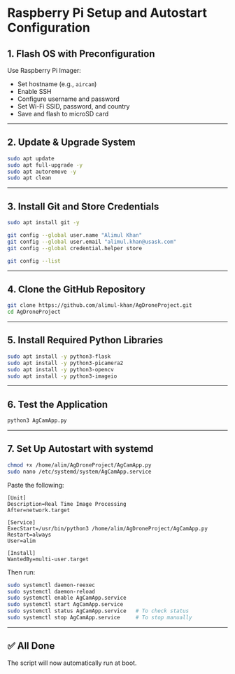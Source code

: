 # Raspberry Pi Setup and Autostart Configuration

## 1. Flash OS with Preconfiguration

Use Raspberry Pi Imager:
- Set hostname (e.g., `aircam`)
- Enable SSH
- Configure username and password
- Set Wi-Fi SSID, password, and country
- Save and flash to microSD card

---

## 2. Update & Upgrade System

```bash
sudo apt update
sudo apt full-upgrade -y
sudo apt autoremove -y
sudo apt clean
```

---

## 3. Install Git and Store Credentials

```bash
sudo apt install git -y

git config --global user.name "Alimul Khan"
git config --global user.email "alimul.khan@usask.com"
git config --global credential.helper store

git config --list
```

---

## 4. Clone the GitHub Repository

```bash
git clone https://github.com/alimul-khan/AgDroneProject.git
cd AgDroneProject
```

---

## 5. Install Required Python Libraries

```bash
sudo apt install -y python3-flask
sudo apt install -y python3-picamera2
sudo apt install -y python3-opencv
sudo apt install -y python3-imageio
```

---

## 6. Test the Application

```bash
python3 AgCamApp.py
```

---

## 7. Set Up Autostart with systemd

```bash
chmod +x /home/alim/AgDroneProject/AgCamApp.py
sudo nano /etc/systemd/system/AgCamApp.service
```

Paste the following:

```
[Unit]
Description=Real Time Image Processing
After=network.target

[Service]
ExecStart=/usr/bin/python3 /home/alim/AgDroneProject/AgCamApp.py
Restart=always
User=alim

[Install]
WantedBy=multi-user.target
```

Then run:

```bash
sudo systemctl daemon-reexec
sudo systemctl daemon-reload
sudo systemctl enable AgCamApp.service
sudo systemctl start AgCamApp.service
sudo systemctl status AgCamApp.service   # To check status
sudo systemctl stop AgCamApp.service     # To stop manually
```

---

## ✅ All Done

The script will now automatically run at boot.
